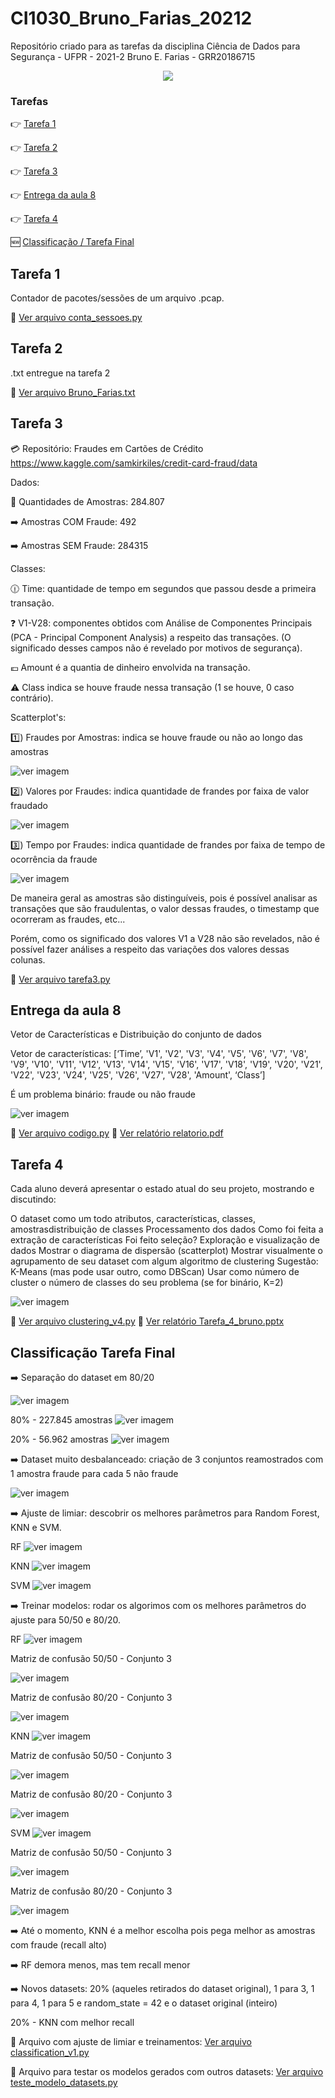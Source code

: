 # CI1030_Bruno_Farias_20212
Repositório criado para as tarefas da disciplina Ciência de Dados para Segurança - UFPR - 2021-2
Bruno E. Farias - GRR20186715

<p align="center">
<img src="http://img.shields.io/static/v1?label=STATUS&message=EM%20DESENVOLVIMENTO&color=GREEN&style=for-the-badge"/>
</p>

### Tarefas
:point_right: [Tarefa 1](#tarefa-1)

:point_right: [Tarefa 2](#tarefa-2)

:point_right: [Tarefa 3](#tarefa-3)

:point_right: [Entrega da aula 8](#entrega-da-aula-8)

:point_right: [Tarefa 4](#tarefa-4)

:new: [Classificação / Tarefa Final](#classificação-Tarefa-Final)


## Tarefa 1 
Contador de pacotes/sessões de um arquivo .pcap.

:mag_right: [Ver arquivo conta_sessoes.py](tarefa1/conta_sessoes.py)

## Tarefa 2
.txt entregue na tarefa 2

:mag_right: [Ver arquivo Bruno_Farias.txt](tarefa2/Bruno_Farias.txt)

## Tarefa 3
:credit_card: Repositório: Fraudes em Cartões de Crédito https://www.kaggle.com/samkirkiles/credit-card-fraud/data

Dados:

:receipt: Quantidades de Amostras: 284.807

:arrow_right: Amostras COM Fraude: 492

:arrow_right: Amostras SEM Fraude: 284315


Classes:

:clock1230: Time: quantidade de tempo em segundos que passou desde a primeira transação.

:question: V1-V28: componentes obtidos com Análise de Componentes Principais (PCA - Principal Component Analysis) a respeito das transações. (O significado desses campos não é revelado por motivos de segurança).

:euro: Amount é a quantia de dinheiro envolvida na transação.

:warning: Class indica se houve fraude nessa transação (1 se houve, 0 caso contrário).


Scatterplot's:

:one:) Fraudes por Amostras: indica se houve fraude ou não ao longo das amostras

![ver imagem](tarefa3/imagens/graf1.png)

:two:) Valores por Fraudes: indica quantidade de frandes por faixa de valor fraudado

![ver imagem](tarefa3/imagens/graf2.png)

:three:) Tempo por Fraudes: indica quantidade de frandes por faixa de tempo de ocorrência da fraude

![ver imagem](tarefa3/imagens/graf3.png)

De maneira geral as amostras são distinguíveis, pois é possível analisar as transações que são fraudulentas,
o valor dessas fraudes, o timestamp que ocorreram as fraudes, etc...

Porém, como os significado dos valores V1 a V28 não são revelados, não é possível fazer análises a respeito
das variações dos valores dessas colunas.

:mag_right: [Ver arquivo tarefa3.py](tarefa3/tarefa3.py)

## Entrega da aula 8

Vetor de Características e Distribuição do conjunto de dados

Vetor de características: [‘Time’, 'V1', 'V2', 'V3', 'V4', 'V5', 'V6', 'V7', 'V8', 'V9', 'V10', 'V11', 'V12', 'V13', 'V14', 'V15', 'V16', 'V17', 'V18', 'V19', 'V20', 'V21', 'V22', 'V23', 'V24', 'V25', 'V26', 'V27', 'V28', 'Amount', ‘Class’]

É um problema binário: fraude ou não fraude

![ver imagem](entrega_aula_8/imagens/graf.png)

:mag_right: [Ver arquivo codigo.py](entrega_aula_8/codigo.py)
:mag_right: [Ver relatório relatorio.pdf](entrega_aula_8/relatorio.pdf)

## Tarefa 4

Cada aluno deverá apresentar o estado atual do seu projeto, mostrando e discutindo:

O dataset como um todo atributos, características, classes, amostrasdistribuição de classes
Processamento dos dados
Como foi feita a extração de características
Foi feito seleção?
Exploração e visualização de dados
Mostrar o diagrama de dispersão (scatterplot)
Mostrar visualmente o agrupamento de seu dataset com algum algoritmo de clustering
Sugestão: K-Means (mas pode usar outro, como DBScan)
Usar como número de cluster o número de classes do seu problema (se for binário, K=2)

![ver imagem](tarefa4/imagens/cluster_oficial.png)

:mag_right: [Ver arquivo clustering_v4.py](tarefa4/clustering_v4.py)
:mag_right: [Ver relatório Tarefa_4_bruno.pptx](tarefa4/Tarefa_4_bruno.pptx)

## Classificação Tarefa Final

:arrow_right: Separação do dataset em 80/20

![ver imagem](classificacao/imagens/codigoSeparacao50508020.png)

80% - 227.845 amostras
![ver imagem](classificacao/imagens/creditCard-80-print.png)

20% - 56.962 amostras
![ver imagem](classificacao/imagens/creditCard-20-print.png)



:arrow_right: Dataset muito desbalanceado: criação de 3 conjuntos reamostrados com 1 amostra fraude para cada 5 não fraude

![ver imagem](classificacao/imagens/codigoResample.png)



:arrow_right: Ajuste de limiar: descobrir os melhores parâmetros para Random Forest, KNN e SVM.

RF
![ver imagem](classificacao/imagens/codigoLimiarRF.png)


KNN
![ver imagem](classificacao/imagens/codigoLimiarKNN.png)


SVM
![ver imagem](classificacao/imagens/codigoLImiarSVM.png)



:arrow_right: Treinar modelos: rodar os algorimos com os melhores parâmetros do ajuste para 50/50 e 80/20.

RF
![ver imagem](classificacao/imagens/codigoRFconjuntos.png)

Matriz de confusão 50/50 - Conjunto 3

![ver imagem](classificacao/imagens/matriz_conf_porc_50-50-c3_RF.png)

Matriz de confusão 80/20 - Conjunto 3

![ver imagem](classificacao/imagens/matriz_conf_porc_80-20-c3_RF.png)


KNN
![ver imagem](classificacao/imagens/codigoKNNconjuntos.png)

Matriz de confusão 50/50 - Conjunto 3

![ver imagem](classificacao/imagens/matriz_conf_porc_50-50-c3_KNN.png)

Matriz de confusão 80/20 - Conjunto 3

![ver imagem](classificacao/imagens/matriz_conf_porc_80-20-c3_KNN.png)


SVM
![ver imagem](classificacao/imagens/codigoSVMconjuntos.png)

Matriz de confusão 50/50 - Conjunto 3

![ver imagem](classificacao/imagens/matriz_conf_porc_50-50-c3_SVM.png)

Matriz de confusão 80/20 - Conjunto 3

![ver imagem](classificacao/imagens/matriz_conf_porc_80-20-c3_SVM.png)




:arrow_right: Até o momento, KNN é a melhor escolha pois pega melhor as amostras com fraude (recall alto)

:arrow_right: RF demora menos, mas tem recall menor


:arrow_right: Novos datasets: 20% (aqueles retirados do dataset original), 1 para 3, 1 para 4, 1 para 5 e random_state = 42 e o dataset original (inteiro)

20% - KNN com melhor recall




:mag_right: Arquivo com ajuste de limiar e treinamentos: [Ver arquivo classification_v1.py](classificacao/classification_v1.py)

:mag_right: Arquivo para testar os modelos gerados com outros datasets: [Ver arquivo teste_modelo_datasets.py](classificacao/teste_modelo_datasets.py)


